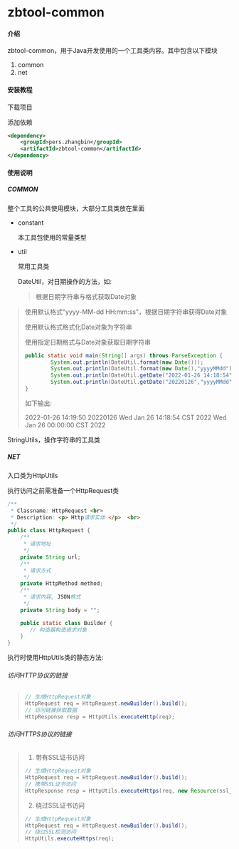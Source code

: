 # zbtool-common

#### 介绍

zbtool-common，用于Java开发使用的一个工具类内容。其中包含以下模块

1. common
2. net

#### 安装教程

下载项目

添加依赖

```xml
<dependency>
    <groupId>pers.zhangbin</groupId>
    <artifactId>zbtool-common</artifactId>
</dependency>
```

#### 使用说明

##### COMMON

整个工具的公共使用模块，大部分工具类放在里面

- constant

  本工具包使用的常量类型

- util

  常用工具类

  DateUtil，对日期操作的方法，如:

  > 根据日期字符串与格式获取Date对象
>
> 使用默认格式"yyyy-MM-dd HH:mm:ss"，根据日期字符串获得Date对象
>
> 使用默认格式格式化Date对象为字符串
>
> 使用指定日期格式与Date对象获取日期字符串
>
> ```java
  > public static void main(String[] args) throws ParseException {
  >         System.out.println(DateUtil.format(new Date()));
  >         System.out.println(DateUtil.format(new Date(),"yyyyMMdd"));
  >         System.out.println(DateUtil.getDate("2022-01-26 14:18:54"));
  >         System.out.println(DateUtil.getDate("20220126","yyyyMMdd"));
  > }
  > ```
>
> 如下输出:
>
> 2022-01-26 14:19:50
> 20220126
> Wed Jan 26 14:18:54 CST 2022
> Wed Jan 26 00:00:00 CST 2022

StringUtils，操作字符串的工具类



##### NET

入口类为HttpUtils

执行访问之前需准备一个HttpRequest类

```java
/**
 * Classname: HttpRequest <br>
 * Description: <p> Http请求实体 </p>  <br>
 */
public class HttpRequest {
    /**
     * 请求地址
     */
    private String url;
    /**
     * 请求方式
     */
    private HttpMethod method;
    /**
     * 请求内容, JSON格式
     */
    private String body = "";

    public static class Builder {
       // 构造器构造请求对象
    }
}
```

执行时使用HttpUtils类的静态方法:

###### 访问HTTP协议的链接

> ```java
> // 生成HttpRequest对象
> HttpRequest req = HttpRequest.newBuilder().build();
> // 访问链接获取数据
> HttpResponse resp = HttpUtils.executeHttp(req);
> ```

###### 访问HTTPS协议的链接

> 1. 带有SSL证书访问
>
> ```java
> // 生成HttpRequest对象
> HttpRequest req = HttpRequest.newBuilder().build();
> // 携带SSL证书访问
> HttpResponse resp = HttpUtils.executeHttps(req, new Resource(ssl_path).getResourceAsInputStream());
> ```
>
> 2. 绕过SSL证书访问
>
> ```java
> // 生成HttpRequest对象
> HttpRequest req = HttpRequest.newBuilder().build();
> // 绕过SSL检测访问
> HttpUtils.executeHttps(req);
> ```
>
> 














